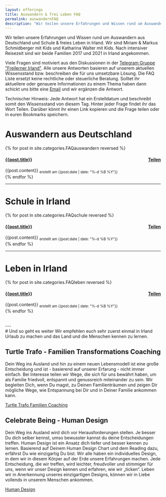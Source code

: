 ```yaml
---
layout: offerings
title: Auswandern & frei Leben FAQ
permalink: auswandernFAQ
description: "Wir teilen unsere Erfahrungen und Wissen rund um Auswandern aus Deutschland und Schule & freies Leben in Irland."
---
```


Wir teilen unsere Erfahrungen und Wissen rund um Auswandern aus Deutschland und Schule & freies Leben in Irland. Wir sind Miriam & Markus Schmidberger mit Kids und Katharina Walter mit Kids. Nach intensiver Reisezeit sind wir beide Familien 2017 und 2021 in Irland angekommen.

Viele Fragen sind motiviert aus den Diskussionen in der [Telegram Gruppe "Freilerner Irland"](https://t.me/freilernenirland). Alle unsere Antworten basieren auf unserem aktuellen Wissensstand bzw. beschreiben die für uns umsetzbare Lösung. Die FAQ Liste ersetzt keine rechtliche oder steuerliche Beratung. Solltet ihr aktuellere oder genauere Informationen zu einem Thema haben dann schickt uns bitte eine [Email](mailto:trafo@posteo.net) und wir ergänzen die Antwort.

Technischer Hinweis: Jede Antwort hat ein Erstelldatum und beschreibt somit den Wissensstand von diesem Tag. Hinter jeder Frage findet ihr das Wort Teilen. Darüber könnt ihr einen Link kopieren und die Frage teilen oder in euren Bookmarks speichern.

# Auswandern aus Deutschland
<div class="panel-group" id="accordion" role="tablist" aria-multiselectable="true">
  <div class="panel panel-default">

  {% for post in site.categories.FAQauswandern reversed %}
    <a id="{{post.anker}}"></a>
    <div class="panel-heading" role="tab" id="{{post.anker}}Head">
      <h4 class="panel-title">
        <a rclass="collapsed" ole="button" data-toggle="collapse" data-parent="#accordion" href="#{{post.anker}}Role" aria-expanded="false" aria-controls="{{post.anker}}">
          {{post.title}}
        </a>
        <span style="float:right;"><a href="#{{post.anker}}">Teilen</a></span>
      </h4>
    </div>
    <div id="{{post.anker}}Role" class="panel-collapse collapse" role="tabpanel" aria-labelledby="{{post.anker}}Head">
      <div class="panel-body">
        {{post.content}}
        <sub>erstellt am {{post.date | date: "%-d %B %Y"}}</sub>
      </div>
    </div>
  {% endfor %}

  </div>
</div>

---
# Schule in Irland
<div class="panel-group" id="accordion" role="tablist" aria-multiselectable="true">
  <div class="panel panel-default">

  {% for post in site.categories.FAQschule reversed %}
    <a id="{{post.anker}}"></a>
    <div class="panel-heading" role="tab" id="{{post.anker}}Head">
      <h4 class="panel-title">
        <a rclass="collapsed" ole="button" data-toggle="collapse" data-parent="#accordion" href="#{{post.anker}}Role" aria-expanded="false" aria-controls="{{post.anker}}">
          {{post.title}}
        </a>
        <span style="float:right;"><a href="#{{post.anker}}">Teilen</a></span>
      </h4>
    </div>
    <div id="{{post.anker}}Role" class="panel-collapse collapse" role="tabpanel" aria-labelledby="{{post.anker}}Head">
      <div class="panel-body">
        {{post.content}}
        <sub>erstellt am {{post.date | date: "%-d %B %Y"}}</sub>
      </div>
    </div>
  {% endfor %}

  </div>
</div>

---
# Leben in Irland
<div class="panel-group" id="accordion" role="tablist" aria-multiselectable="true">
  <div class="panel panel-default">

  {% for post in site.categories.FAQleben reversed %}
    <a id="{{post.anker}}"></a>
    <div class="panel-heading" role="tab" id="{{post.anker}}Head">
      <h4 class="panel-title">
        <a rclass="collapsed" ole="button" data-toggle="collapse" data-parent="#accordion" href="#{{post.anker}}Role" aria-expanded="false" aria-controls="{{post.anker}}">
          {{post.title}}
        </a>
        <span style="float:right;"><a href="#{{post.anker}}">Teilen</a></span>
      </h4>
    </div>
    <div id="{{post.anker}}Role" class="panel-collapse collapse" role="tabpanel" aria-labelledby="{{post.anker}}Head">
      <div class="panel-body">
        {{post.content}}
        <sub>erstellt am {{post.date | date: "%-d %B %Y"}}</sub>
      </div>
    </div>
  {% endfor %}

  </div>
</div>


<br>
---
<br>
# Und so geht es weiter
Wir empfehlen euch sehr zuerst einmal in Irland Urlaub zu machen und das Land und die Menschen kennen zu lernen.

## Turtle Trafo - Familien Transformations Coaching
Dein Weg ins Ausland und hin zu einem neuen Lebensmodell ist eine große Entscheidung und ist - basierend auf unserer Erfarung - nicht immer einfach. Bei Interesse teilen wir Wege, die sich für uns bewährt haben, um als Familie friedvoll, entspannt und genussreich miteinander zu sein. Wir begleiten Dich, wenn Du magst, zu Deinen Familienträumen und zeigen Dir mögliche Wege, wie Entspannung bei Dir und in Deiner Familie ankommen kann.

[Turtle Trafo Familien Coaching](services-familie/2021/12/12/FamilenCoaching/)


## Celebrate Being - Human Design
Dein Weg ins Ausland wird dich vor Herausforderungen stellen. Je besser Du dich selber kennst, umso bewusster kannst du deine Entscheidungen treffen. Human Design ist ein Ansatz dich tiefer und besser kennen zu lernen. Basierend auf Deinem Human Design Chart und dem Reading dazu, erfährst Du wie einzigartig Du bist. Wir alle haben ein individuelles Design, in dem wir in diesem Körper auf der Erde unsere Erfahrungen machen. Jede Entscheidung, die wir treffen, wird leichter, freudvoller und stimmiger für uns, wenn wir unser Design kennen und erfahren, wie wir „ticken“. Leben wir in Anerkennung unseres einzigartigen Designs, können wir in Liebe vollends in unserem Menschen ankommen.

[Human Design](https://celebrate-being.de/)

